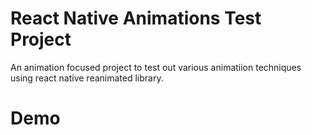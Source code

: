 # React Native Animations Test Project

An animation focused project to test out various animatiion techniques using react native reanimated library.

# Demo
